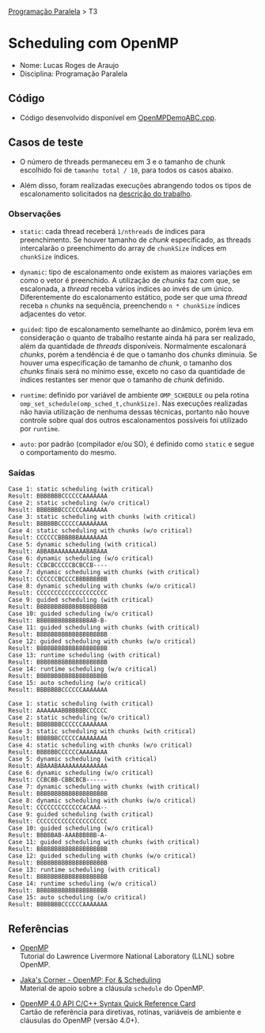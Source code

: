 [Programação Paralela](https://github.com/lucasroges/elc139-2019a) > T3

# Scheduling com OpenMP

- Nome: Lucas Roges de Araujo
- Disciplina: Programação Paralela

## Código

- Código desenvolvido disponível em [OpenMPDemoABC.cpp](OpenMPDemoABC.cpp).

## Casos de teste

- O número de threads permaneceu em 3 e o tamanho de chunk escolhido foi de `tamanho total / 10`, para todos os casos abaixo.

- Além disso, foram realizadas execuções abrangendo todos os tipos de escalonamento solicitados na [descrição do trabalho](README.md#trabalho).

### Observações

- `static`: cada thread receberá `1/nthreads` de índices para preenchimento. Se houver tamanho de *chunk* especificado, as threads intercalarão o preenchimento do array de `chunkSize` índices em `chunkSize` índices.

- `dynamic`: tipo de escalonamento onde existem as maiores variações em como o vetor é preenchido. A utilização de *chunks* faz com que, se escalonada, a *thread* receba vários índices ao invés de um único. Diferentemente do escalonamento estático, pode ser que uma *thread* receba `n` *chunks* na sequência, preenchendo `n * chunkSize` índices adjacentes do vetor.

- `guided`: tipo de escalonamento semelhante ao dinâmico, porém leva em consideração o quanto de trabalho restante ainda há para ser realizado, além da quantidade de *threads* disponíveis. Normalmente escalonará *chunks*, porém a tendência é de que o tamanho dos *chunks* diminuia. Se houver uma especificação de tamanho de *chunk*, o tamanho dos *chunks* finais será no mínimo esse, exceto no caso da quantidade de índices restantes ser menor que o tamanho de *chunk* definido.

- `runtime`: definido por variável de ambiente `OMP_SCHEDULE` ou pela rotina `omp_set_schedule(omp_sched_t,chunkSize)`. Nas execuções realizadas não havia utilização de nenhuma dessas técnicas, portanto não houve controle sobre qual dos outros escalonamentos possíveis foi utilizado por `runtime`.

- `auto`: por padrão (compilador e/ou SO), é definido como `static` e segue o comportamento do mesmo.

### Saídas

```
Case 1: static scheduling (with critical)
Result: BBBBBBBCCCCCCAAAAAAA
Case 2: static scheduling (w/o critical)
Result: BBBBBBBCCCCCCAAAAAAA
Case 3: static scheduling with chunks (with critical)
Result: BBBBBBCCCCCCAAAAAAAA
Case 4: static scheduling with chunks (w/o critical)
Result: CCCCCCBBBBBBAAAAAAAA
Case 5: dynamic scheduling (with critical)
Result: ABBABAAAAAAAAABABAAA
Case 6: dynamic scheduling (w/o critical)
Result: CCBCBCCCCCBCBCCB----
Case 7: dynamic scheduling with chunks (with critical)
Result: CCCCCCBCCCCBBBBBBBBB
Case 8: dynamic scheduling with chunks (w/o critical)
Result: CCCCCCCCCCCCCCCCCCCC
Case 9: guided scheduling (with critical)
Result: BBBBBBBBBBBBBBBBBBBB
Case 10: guided scheduling (w/o critical)
Result: BBBBBBBBBBBBBBBAB-B-
Case 11: guided scheduling with chunks (with critical)
Result: BBBBBBBBBBBBBBBBBBBB
Case 12: guided scheduling with chunks (w/o critical)
Result: BBBBBBBBBBBBBBBBBBBB
Case 13: runtime scheduling (with critical)
Result: BBBBBBBBBBBBBBBBBBBB
Case 14: runtime scheduling (w/o critical)
Result: BBBBBBBBBBBBBBBBBBBB
Case 15: auto scheduling (w/o critical)
Result: BBBBBBBCCCCCCAAAAAAA
```

```
Case 1: static scheduling (with critical)
Result: AAAAAAABBBBBBBCCCCCC
Case 2: static scheduling (w/o critical)
Result: BBBBBBBCCCCCCAAAAAAA
Case 3: static scheduling with chunks (with critical)
Result: BBBBBBCCCCCCAAAAAAAA
Case 4: static scheduling with chunks (w/o critical)
Result: BBBBBBCCCCCCAAAAAAAA
Case 5: dynamic scheduling (with critical)
Result: ABAAABAAAAAAAAAAAAAA
Case 6: dynamic scheduling (w/o critical)
Result: CCBCBB-CBBCBCB------
Case 7: dynamic scheduling with chunks (with critical)
Result: BBBBBBBBBBBBBBBBBBBB
Case 8: dynamic scheduling with chunks (w/o critical)
Result: CCCCCCCCCCCCCACAAA--
Case 9: guided scheduling (with critical)
Result: CCCCCCCCCCCCCCCCCCCC
Case 10: guided scheduling (w/o critical)
Result: BBBBBAB-AAABBBBBB-A-
Case 11: guided scheduling with chunks (with critical)
Result: BBBBBBBBBBBBBBBBBBBB
Case 12: guided scheduling with chunks (w/o critical)
Result: BBBBBBBBBBBBBBBBBBBB
Case 13: runtime scheduling (with critical)
Result: BBBBBBBBBBBBBBBBBBBB
Case 14: runtime scheduling (w/o critical)
Result: BBBBBBBBBBBBBBBBBBBB
Case 15: auto scheduling (w/o critical)
Result: BBBBBBBCCCCCCAAAAAAA
```

## Referências

- [OpenMP](https://computing.llnl.gov/tutorials/openMP/)  
  Tutorial do Lawrence Livermore National Laboratory (LLNL) sobre OpenMP.

- [Jaka's Corner - OpenMP: For & Scheduling](http://jakascorner.com/blog/2016/06/omp-for-scheduling.html)  
  Material de apoio sobre a cláusula ```schedule``` do OpenMP.

- [OpenMP 4.0 API C/C++ Syntax Quick Reference Card](https://www.openmp.org/wp-content/uploads/OpenMP-4.0-C.pdf)  
  Cartão de referência para diretivas, rotinas, variáveis de ambiente e cláusulas do OpenMP (versão 4.0+). 
